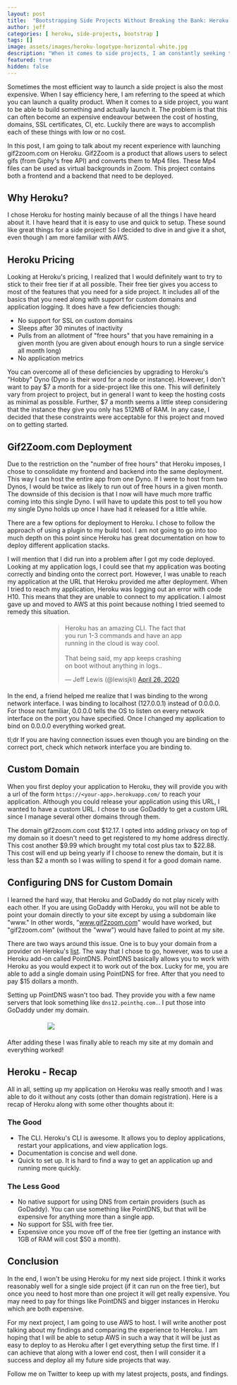 ```yaml
---
layout: post
title:  "Bootstrapping Side Projects Without Breaking the Bank: Heroku Edition"
author: jeff
categories: [ heroku, side-projects, bootstrap ]
tags: []
image: assets/images/heroku-logotype-horizontal-white.jpg
description: "When it comes to side projects, I am constantly seeking to find the perfect balance between cost and efficiency. Here is what I found while working with Heroku."
featured: true
hidden: false
---
```


Sometimes the most efficient way to launch a side project is also the most expensive. When I say efficiency here, I am referring to the speed at which you can launch a quality product. When it comes to a side project, you want to be able to build something and actually launch it. The problem is that this can often become an expensive endeavour between the cost of hosting, domains, SSL certificates, CI, etc. Luckily there are ways to accomplish each of these things with low or no cost.

In this post, I am going to talk about my recent experience with launching gif2zoom.com on Heroku. Gif2Zoom is a product that allows users to select gifs (from Giphy's free API) and converts them to Mp4 files. These Mp4 files can be used as virtual backgrounds in Zoom. This project contains both a frontend and a backend that need to be deployed.

## Why Heroku?

I chose Heroku for hosting mainly because of all the things I have heard about it. I have heard that it is easy to use and quick to setup. These sound like great things for a side project! So I decided to dive in and give it a shot, even though I am more familiar with AWS.

## Heroku Pricing

Looking at Heroku's pricing, I realized that I would definitely want to try to stick to their free tier if at all possible. Their free tier gives you access to most of the features that you need for a side project. It includes all of the basics that you need along with support for custom domains and application logging. It does have a few deficiencies though:

- No support for SSL on custom domains
- Sleeps after 30 minutes of inactivity
- Pulls from an allotment of "free hours" that you have remaining in a given month (you are given about enough hours to run a single service all month long)
- No application metrics

You can overcome all of these deficiencies by upgrading to Heroku's "Hobby" Dyno (Dyno is their word for a node or instance). However, I don't want to pay $7 a month for a side-project like this one. This will definitely vary from project to project, but in general I want to keep the hosting costs as minimal as possible. Further, $7 a month seems a little steep considering that the instance they give you only has 512MB of RAM. In any case, I decided that these constraints were acceptable for this project and moved on to getting started.

## Gif2Zoom.com Deployment

Due to the restriction on the "number of free hours" that Heroku imposes, I chose to consolidate my frontend and backend into the same deployment. This way I can host the entire app from one Dyno. If I were to host from two Dynos, I would be twice as likely to run out of free hours in a given month. The downside of this decision is that I now will have much more traffic coming into this single Dyno. I will have to update this post to tell you how my single Dyno holds up once I have had it released for a little while.

There are a few options for deployment to Heroku. I chose to follow the approach of using a plugin to my build tool. I am not going to go into too much depth on this point since Heroku has great documentation on how to deploy different application stacks.

I will mention that I did run into a problem after I got my code deployed. Looking at my application logs, I could see that my application was booting correctly and binding onto the correct port. However, I was unable to reach my application at the URL that Heroku provided me after deployment. When I tried to reach my application, Heroku was logging out an error with code H10. This means that they are unable to connect to my application. I almost gave up and moved to AWS at this point because nothing I tried seemed to remedy this situation.

<div style="width:23em;margin-left: auto;margin-right: auto;margin-top:20px;margin-bottom:20px;">
<blockquote class="twitter-tweet"><p lang="en" dir="ltr">Heroku has an amazing CLI. The fact that you run 1-3 commands and have an app running in the cloud is way cool.<br><br>That being said, my app keeps crashing on boot without anything in logs..</p>&mdash; Jeff Lewis (@lewisjkl) <a href="https://twitter.com/lewisjkl/status/1254559408454950912?ref_src=twsrc%5Etfw">April 26, 2020</a></blockquote> <script async src="https://platform.twitter.com/widgets.js" charset="utf-8"></script>
</div>

In the end, a friend helped me realize that I was binding to the wrong network interface. I was binding to localhost (127.0.0.1) instead of 0.0.0.0. For those not familiar, 0.0.0.0 tells the OS to listen on every network interface on the port you have specified. Once I changed my application to bind on 0.0.0.0 everything worked great.

tl;dr If you are having connection issues even though you are binding on the correct port, check which network interface you are binding to.

## Custom Domain

When you first deploy your application to Heroku, they will provide you with a url of the form `https://<your-app>.herokuapp.com/` to reach your application. Although you could release your application using this URL, I wanted to have a custom URL. I chose to use GoDaddy to get a custom URL since I manage several other domains through them.

The domain gif2zoom.com cost $12.17. I opted into adding privacy on top of my domain so it doesn't need to get registered to my home address directly. This cost another $9.99 which brought my total cost plus tax to $22.88. This cost will end up being yearly if I choose to renew the domain, but it is less than $2 a month so I was willing to spend it for a good domain name.

## Configuring DNS for Custom Domain

I learned the hard way, that Heroku and GoDaddy do not play nicely with each other. If you are using GoDaddy with Heroku, you will not be able to point your domain directly to your site except by using a subdomain like "www." In other words, "www.gif2zoom.com" would have worked, but "gif2zoom.com" (without the "www") would have failed to point at my site.

There are two ways around this issue. One is to buy your domain from a provider on Heroku's [list](https://devcenter.heroku.com/articles/custom-domains#add-a-custom-root-domain). The way that I chose to go, however, was to use a Heroku add-on called PointDNS. PointDNS basically allows you to work with Heroku as you would expect it to work out of the box. Lucky for me, you are able to add a single domain using PointDNS for free. After that you need to pay $15 dollars a month.

Setting up PointDNS wasn't too bad. They provide you with a few name servers that look something like `dns12.pointhq.com.`. I put those into GoDaddy under my domain.

<div style="width:23em;margin-left: auto;margin-right: auto;margin-top:20px;margin-bottom:20px;">
  <img src="{{ site.baseurl }}/assets/images/nameservers.png"/>
</div>

After adding these I was finally able to reach my site at my domain and everything worked!

## Heroku - Recap

All in all, setting up my application on Heroku was really smooth and I was able to do it without any costs (other than domain registration). Here is a recap of Heroku along with some other thoughts about it:

### The Good

- The CLI. Heroku's CLI is awesome. It allows you to deploy applications, restart your applications, and view application logs.
- Documentation is concise and well done.
- Quick to set up. It is hard to find a way to get an application up and running more quickly.

### The Less Good

- No native support for using DNS from certain providers (such as GoDaddy). You can use something like PointDNS, but that will be expensive for anything more than a single app.
- No support for SSL with free tier.
- Expensive once you move off of the free tier (getting an instance with 1GB of RAM will cost $50 a month).

## Conclusion

In the end, I won't be using Heroku for my next side project. I think it works reasonably well for a single side project (if it can run on the free tier), but once you need to host more than one project it will get really expensive. You may need to pay for things like PointDNS and bigger instances in Heroku which are both expensive.

For my next project, I am going to use AWS to host. I will write another post talking about my findings and comparing the experience to Heroku. I am hoping that I will be able to setup AWS in such a way that it will be just as easy to deploy to as Heroku after I get everything setup the first time. If I can achieve that along with a lower end cost, then I will consider it a success and deploy all my future side projects that way.

Follow me on Twitter to keep up with my latest projects, posts, and findings.
